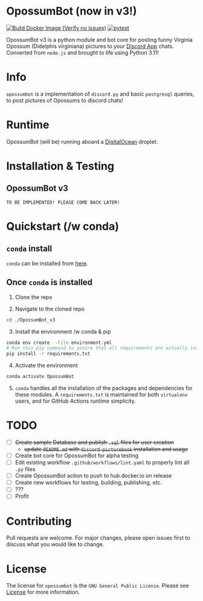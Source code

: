 # OpossumBot (now in v3!)
[![Build Docker Image (Verify no issues)](https://github.com/contrastellar/OpossumBot_v3/actions/workflows/docker-image.yml/badge.svg?branch=main)](https://github.com/contrastellar/OpossumBot_v3/actions/workflows/docker-image.yml) [![pytest](https://github.com/contrastellar/OpossumBot_v3/actions/workflows/pytest.yml/badge.svg?branch=main)](https://github.com/contrastellar/OpossumBot_v3/actions/workflows/pytest.yml)


OpossumBot v3 is a python module and bot core for posting funny Virginia Opossum (Didelphis virginiana) pictures to your [Discord App](https://discord.com) chats. Converted from `node.js` and brought to life using Python 3.11!

# Info

`opossumbot` is a implementation of `discord.py` and basic `postgresql` queries, to post pictures of Opossums to discord chats!

# Runtime 

OpossumBot (will be) running aboard a [DigitalOcean](https://www.digitalocean.com/) droplet.

# Installation & Testing

## OpossumBot v3
```
TO BE IMPLEMENTED! PLEASE COME BACK LATER!
```

# Quickstart (/w conda)

## `conda` install

`conda` can be installed from [here](https://docs.conda.io/projects/conda/en/stable/user-guide/install/index.html).

## Once `conda` is installed

1. Clone the repo

2. Navigate to the cloned repo
```sh
cd ./OpossumBot_v3
```

3. Install the environment /w conda & pip
```sh
conda env create --file environment.yml
# Run this pip command to assure that all requirements are actually installed
pip install -r requirements.txt
```

4. Activate the environment
```sh
conda activate OpossumBot
```

5. `conda` handles all the installation of the packages and dependencies for these modules. A `requirements.txt` is maintained for both `virtualenv` users, and for GitHub Actions runtime simplicity.

# TODO
- [ ] ~~Create sample Database and publish `.sql` files for user creation~~
  * ~~update `README.md` with `discord-picturebook` installation and usage~~
- [ ] Create bot core for OpossumBot for alpha testing
- [ ] Edit existing workflow `.github/workflows/lint.yaml` to properly lint all `.py` files
- [ ] Create OpossumBot action to push to hub.docker.io on release
- [ ] Create new workflows for testing, building, publishing, etc.
- [ ] ???
- [ ] Profit

# Contributing

Pull requests are welcome. For major changes, please open issues first to discuss what you would like to change.

# License

The license for `opossumbot` is the `GNU General Public License`. Please see [License](https://github.com/contrastellar/OpossumBot_v3/blob/main/LICENSE) for more information.

